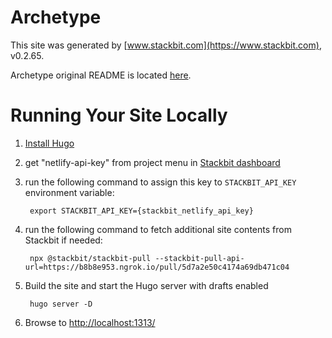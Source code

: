# Archetype

This site was generated by [www.stackbit.com](https://www.stackbit.com), v0.2.65.

Archetype original README is located [here](./README.theme.md).

# Running Your Site Locally

1. [Install Hugo](https://gohugo.io/getting-started/quick-start/#step-1-install-hugo)

1. get "netlify-api-key" from project menu in [Stackbit dashboard](https://app.stackbit.com/dashboard)

1. run the following command to assign this key to `STACKBIT_API_KEY` environment variable:

        export STACKBIT_API_KEY={stackbit_netlify_api_key}

1. run the following command to fetch additional site contents from Stackbit if needed:

        npx @stackbit/stackbit-pull --stackbit-pull-api-url=https://b8b8e953.ngrok.io/pull/5d7a2e50c4174a69db471c04

1. Build the site and start the Hugo server with drafts enabled

        hugo server -D

1. Browse to [http://localhost:1313/](http://localhost:1313/)
